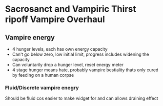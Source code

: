 # Sacrosanct and Vampiric Thirst ripoff Vampire Overhaul

## Vampire energy

* 4 hunger levels, each has own energy capacity
* Can't go below zero, low initial limit, progress includes widening the capacity
* Can voluntarily drop a hunger level, reset energy meter
* 4 stage hunger means hate, probably vampire bestiality thats only cured by feeding on a human corpse


### Fluid/Discrete vampire enegry 

Should be fluid cos easier to make widget for and can allows draining effect
